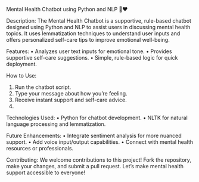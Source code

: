 Mental Health Chatbot using Python and NLP 🤖❤️

Description:
The Mental Health Chatbot is a supportive, rule-based chatbot designed using Python and NLP to assist users in discussing mental health topics. It uses lemmatization techniques to understand user inputs and offers personalized self-care tips to improve emotional well-being.

Features:
•	Analyzes user text inputs for emotional tone.
•	Provides supportive self-care suggestions.
•	Simple, rule-based logic for quick deployment.

How to Use:
1.	Run the chatbot script.
2.	Type your message about how you’re feeling.
3.	Receive instant support and self-care advice.
4.	
Technologies Used:
•	Python for chatbot development.
•	NLTK for natural language processing and lemmatization.

Future Enhancements:
•	Integrate sentiment analysis for more nuanced support.
•	Add voice input/output capabilities.
•	Connect with mental health resources or professionals.

Contributing:
We welcome contributions to this project! Fork the repository, make your changes, and submit a pull request. Let’s make mental health support accessible to everyone!

